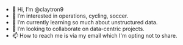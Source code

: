 - 👋 Hi, I’m @claytron9 
- 👀 I’m interested in operations, cycling, soccer.
- 🌱 I’m currently learning so much about unstructured data.
- 💞️ I’m looking to collaborate on data-centric projects.
- 📫 How to reach me is via my email which I'm opting not to share.

<!---
claytron9/claytron9 is a ✨ special ✨ repository because its `README.md` (this file) appears on your GitHub profile.
You can click the Preview link to take a look at your changes.
--->

